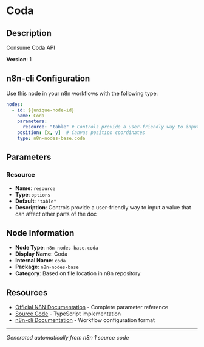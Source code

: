 # Coda

## Description

Consume Coda API

**Version**: 1

## n8n-cli Configuration

Use this node in your n8n workflows with the following type:

```yaml
nodes:
  - id: ${unique-node-id}
    name: Coda
    parameters:
      resource: "table" # Controls provide a user-friendly way to input a value that can affect other parts of the doc
    position: [x, y]  # Canvas position coordinates
    type: n8n-nodes-base.coda
```

## Parameters

### Resource

- **Name**: `resource`
- **Type**: `options`
- **Default**: `"table"`
- **Description**: Controls provide a user-friendly way to input a value that can affect other parts of the doc


## Node Information

- **Node Type**: `n8n-nodes-base.coda`
- **Display Name**: Coda
- **Internal Name**: `coda`
- **Package**: `n8n-nodes-base`
- **Category**: Based on file location in n8n repository

## Resources

- [Official N8N Documentation](https://docs.n8n.io/integrations/builtin/app-nodes/n8n-nodes-base.coda/) - Complete parameter reference
- [Source Code](https://github.com/n8n-io/n8n/blob/master/packages/nodes-base/nodes/Coda/Coda.node.ts) - TypeScript implementation
- [n8n-cli Documentation](https://github.com/edenreich/n8n-cli) - Workflow configuration format

---
*Generated automatically from n8n 1 source code*
